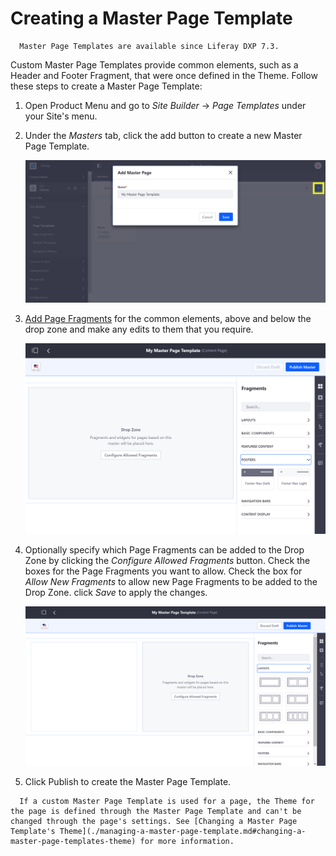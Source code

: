 # Creating a Master Page Template

```note::
  Master Page Templates are available since Liferay DXP 7.3.
```

Custom Master Page Templates provide common elements, such as a Header and Footer Fragment, that were once defined in the Theme. Follow these steps to create a Master Page Template:

1. Open Product Menu and go to *Site Builder* &rarr; *Page Templates*  under your Site's menu.
1. Under the *Masters* tab, click the add button to create a new Master Page Template.
   
    ![Create a Master Page Template under the Masters tab.](./creating-a-master-page-template/images/01.png)

1. [Add Page Fragments](adding-page-fragments) for the common elements, above and below the drop zone and make any edits to them that you require.

    ![Add the Master Page Template's common elements from the Footers and Navigation Bars sections.](./creating-a-master-page-template/images/02.png)

1. Optionally specify which Page Fragments can be added to the Drop Zone by clicking the *Configure Allowed Fragments* button. Check the boxes for the Page Fragments you want to allow. Check the box for *Allow New Fragments* to allow new Page Fragments to be added to the Drop Zone. click *Save* to apply the changes.

    ![Check and uncheck Fragments from the Allowed Fragments dialog to specify whether they can be added to a page that uses this Master Page Template.](./creating-a-master-page-template/images/03.png)

1. Click Publish to create the Master Page Template.

```note::
  If a custom Master Page Template is used for a page, the Theme for the page is defined through the Master Page Template and can't be changed through the page's settings. See [Changing a Master Page Template's Theme](./managing-a-master-page-template.md#changing-a-master-page-templates-theme) for more information.
```